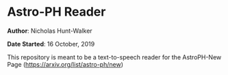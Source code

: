 # Astro-PH Reader

**Author**: Nicholas Hunt-Walker

**Date Started**: 16 October, 2019

This repository is meant to be a text-to-speech reader for the AstroPH-New Page (https://arxiv.org/list/astro-ph/new)